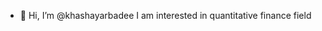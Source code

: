 - 👋 Hi, I’m @khashayarbadee I am interested in quantitative finance field

<!---
khashayarbadee/khashayarbadee is a ✨ special ✨ repository because its `README.md` (this file) appears on your GitHub profile.
You can click the Preview link to take a look at your changes.
--->
